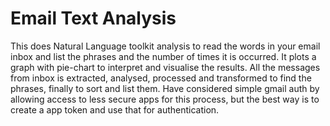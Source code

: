 # Email Text Analysis

This does Natural Language toolkit analysis to read the words in your email inbox and list the phrases and the number of times it is occurred. 
It plots a graph with pie-chart to interpret and visualise the results. All the messages from inbox is extracted, analysed, processed and transformed to find the phrases, finally to sort and list them. Have considered simple gmail auth by allowing access to less secure apps for this process, but the best way is to create a app token and use that for authentication.

